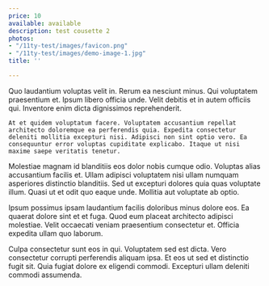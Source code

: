 ```yaml
---
price: 10
available: available
description: test cousette 2
photos:
- "/11ty-test/images/favicon.png"
- "/11ty-test/images/demo-image-1.jpg"
title: ''

---
```

Quo laudantium voluptas velit in. Rerum ea nesciunt minus. Qui voluptatem praesentium et. Ipsum libero officia unde. Velit debitis et in autem officiis qui. Inventore enim dicta dignissimos reprehenderit.

    At et quidem voluptatum facere. Voluptatem accusantium repellat architecto doloremque ea perferendis quia. Expedita consectetur deleniti mollitia excepturi nisi. Adipisci non sint optio vero. Ea consequuntur error voluptas cupiditate explicabo. Itaque ut nisi maxime saepe veritatis tenetur.

Molestiae magnam id blanditiis eos dolor nobis cumque odio. Voluptas alias accusantium facilis et. Ullam adipisci voluptatem nisi ullam numquam asperiores distinctio blanditiis. Sed ut excepturi dolores quia quas voluptate illum. Quasi ut et odit quo eaque unde. Mollitia aut voluptate ab optio.

Ipsum possimus ipsam laudantium facilis doloribus minus dolore eos. Ea quaerat dolore sint et et fuga. Quod eum placeat architecto adipisci molestiae. Velit occaecati veniam praesentium consectetur et. Officia expedita ullam quo laborum.

Culpa consectetur sunt eos in qui. Voluptatem sed est dicta. Vero consectetur corrupti perferendis aliquam ipsa. Et eos ut sed et distinctio fugit sit. Quia fugiat dolore ex eligendi commodi. Excepturi ullam deleniti commodi assumenda.